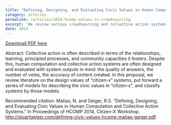 ```yaml
---
title: "Defining, Designing, and Evaluating Civic Values in Human Computation and Collective Action Systems"
category: articles
permalink: /articles/2014-hcomp-values-in-crowdsourcing
excerpt: 'We review various crowdsourcing and collective action systems, identifying particular sets of civic values and assumptions.'
date: 2014
---
```


<a href='http://stuartgeiger.com/defining-civic-values-hcomp-matias-geiger.pdf'>Download PDF here</a>

Abstract: Collective action is often described in terms of the relationships, learning, principled processes, and community capacities it fosters. Despite this, human computation and collective action systems are often designed and evaluated with system outputs in mind: the quality of answers, the number of votes, the accuracy of content created. In this proposal, we review literature on the design values of “citizen-x” systems, put forward a series of models for describing the civic values in “citizen-x”, and classify systems by those models.

 Recommended citation: Matias, N. and Geiger, R.S. “Defining, Designing, and Evaluating Civic Values in Human Computation and Collective Action Systems.” In Proceedings of HCOMP 2014, Citizen-X Workshop. http://stuartgeiger.com/defining-civic-values-hcomp-matias-geiger.pdf.